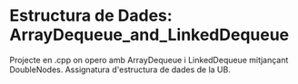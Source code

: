 # Estructura de Dades: ArrayDequeue_and_LinkedDequeue
Projecte en .cpp on opero amb ArrayDequeue i LinkedDequeue mitjançant DoubleNodes. Assignatura d'estructura de dades de la UB.

